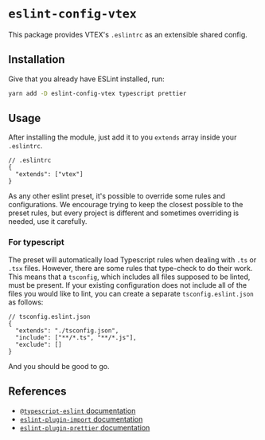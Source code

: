 # `eslint-config-vtex`

This package provides VTEX's `.eslintrc` as an extensible shared config.

## Installation

Give that you already have ESLint installed, run:

```bash
yarn add -D eslint-config-vtex typescript prettier
```

## Usage

After installing the module, just add it to you `extends` array inside your `.eslintrc`.

```jsonc
// .eslintrc
{
  "extends": ["vtex"]
}
```

As any other eslint preset, it's possible to override some rules and configurations. We encourage trying to keep the closest possible to the preset rules, but every project is different and sometimes overriding is needed, use it carefully.

### For typescript

The preset will automatically load Typescript rules when dealing with `.ts` or `.tsx` files. However, there are some rules that type-check to do their work. This means that a `tsconfig`, which includes all files supposed to be linted, must be present. If your existing configuration does not include all of the files you would like to lint, you can create a separate `tsconfig.eslint.json` as follows:

```jsonc
// tsconfig.eslint.json
{
  "extends": "./tsconfig.json",
  "include": ["**/*.ts", "**/*.js"],
  "exclude": []
}
```

And you should be good to go.

## References

- [`@typescript-eslint` documentation](https://github.com/typescript-eslint/typescript-eslint/blob/master/packages/eslint-plugin/README.md)
- [`eslint-plugin-import` documentation](https://github.com/benmosher/eslint-plugin-import)
- [`eslint-plugin-prettier` documentation](https://github.com/prettier/eslint-plugin-prettier)
